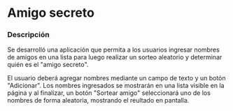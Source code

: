 <h1>Amigo secreto </h1>

<h3>Descripción</h3>

Se desarrolló una aplicación que permita a los usuarios ingresar nombres de amigos en una lista para luego realizar un sorteo aleatorio y determinar quién es el "amigo secreto".


El usuario deberá agregar nombres mediante un campo de texto y un botón "Adicionar". Los nombres ingresados se mostrarán en una lista visible en la página y al finalizar, un botón "Sortear amigo" seleccionará uno de los nombres de forma aleatoria, mostrando el reultado en pantalla.
